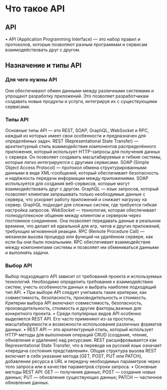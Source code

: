 # Что такое API
## API
•	API (Application Programming Interface) — это набор правил и протоколов, которые позволяют разным программам и сервисам взаимодействовать друг с другом.
## Назначение и типы API
### Для чего нужны API
Они обеспечивают обмен данными между различными системами и упрощают разработку приложений. Это позволяет разработчикам создавать новые продукты и услуги, интегрируя их с существующими сервисами.
### Типы API
Основные типы API — это REST, SOAP, GraphQL, WebSocket и RPC, каждый из которых имеет свои особенности и предназначен для определённых задач.
REST (Representational State Transfer) — архитектурный стиль взаимодействия компонентов распределённого приложения, который использует HTTP-запросы для получения данных с сервера. Он позволяет создавать масштабируемые и гибкие системы, которые легко интегрируются с другими сервисами.
SOAP (Simple Object Access Protocol) — протокол обмена структурированными данными в виде XML-сообщений, который обеспечивает безопасность и надёжность передачи информации между приложениями. SOAP используется для создания веб-сервисов, которые могут взаимодействовать друг с другом.
GraphQL — язык запросов, который позволяет клиентам запрашивать только необходимые данные с сервера, что ускоряет работу приложений и снижает нагрузку на сервер. GraphQL подходит для сложных систем, где требуется гибкая настройка запросов.
*WebSocket* — технология, которая обеспечивает полнодуплексное общение между клиентом и сервером через постоянное соединение. Она позволяет передавать данные в реальном времени, что делает её идеальной для игр, чатов и других приложений, требующих мгновенной реакции.
RPC (Remote Procedure Call) — механизм вызова процедур или функций на удалённом сервере, как если бы они были локальными. RPC обеспечивает взаимодействие между компонентами системы и позволяет им обмениваться данными и выполнять задачи.

### Выбор API 
Выбор подходящего API зависит от требований проекта и используемых технологий. 
Необходимо определить требования к взаимодействию систем, учесть особенности данных и выбрать наиболее подходящий тип API.
•	При выборе API следует учитывать такие критерии, как совместимость, безопасность, производительность и стоимость.
Критерии выбора API включают совместимость, безопасность, производительность, стоимость и другие факторы,важные для конкретного проекта.
•	Среди популярных видов API особенно выделяется REST API. Его часто применяют из-за простоты, масштабируемости и возможности использования различных форматов данных.
•	REST API — это архитектурный стиль, который использует HTTP-методы для выполнения операций CRUD (создание, чтение, обновление и удаление) над ресурсами.
REST расшифровывается как Representational State Transfer, что в переводе на русский язык означает «передача состояния представления».
Общая структура вызова REST включает в себя указание метода (GET, POST, PUT или PATCH), добавление ресурса в URL и передачу необходимых параметров через тело запроса или в качестве параметров строки запроса.
•	Основные методы REST API:
    GET — получение данных;
    POST — создание новых данных;
    PUT — обновление существующих данных;
    PATCH — частичное обновление данных.
